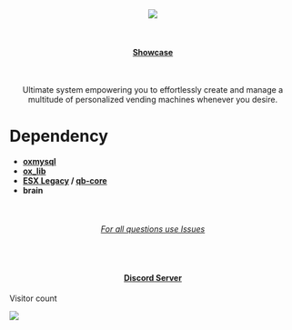 <div align='center'><img src='https://i.imgur.com/ohvQthn.png'/></div>

<br><div><h4 align='center'><a href='https://youtu.be/3cohoM3Sh-U'>Showcase</a></h4></div><br>

<p style="text-align: center;">Ultimate system empowering you to effortlessly create and manage a multitude of personalized vending machines whenever you desire.</p>

# Dependency

- **[oxmysql](https://github.com/overextended/oxmysql)**
- **[ox_lib](https://github.com/overextended/ox_lib)**
- **[ESX Legacy](https://github.com/esx-framework/esx-legacy) / [qb-core](https://github.com/qbcore-framework/qb-core)**
- **brain**

<br><div><h6 align='center'><a href='https://github.com/uniqscripts/uniq_vending_standalone/issues'>For all questions use Issues</a></h6></div><br>

<div><h4 align='center'><a href='https://discord.gg/uniq-team'>Discord Server</a></h4></div>



<p>Visitor count</p>
  <img src="https://profile-counter.glitch.me/uniq_vending_standalone/count.svg" />